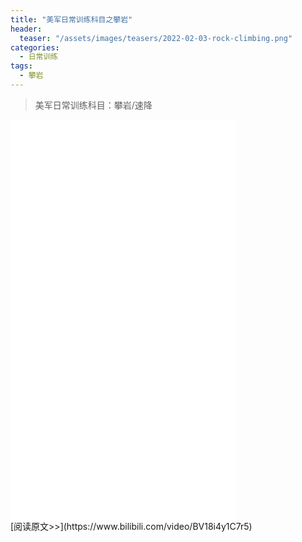 ```yaml
---
title: "美军日常训练科目之攀岩"
header:
  teaser: "/assets/images/teasers/2022-02-03-rock-climbing.png"
categories:
  - 日常训练
tags:
  - 攀岩
---
```


>美军日常训练科目：攀岩/速降

<iframe width="360px" height="640px" src="//player.bilibili.com/player.html?aid=552227209&bvid=BV18i4y1C7r5&cid=545783232&page=1" scrolling="no" border="0" frameborder="no" framespacing="0" allowfullscreen="true"> </iframe>
<br/>
[阅读原文>>](https://www.bilibili.com/video/BV18i4y1C7r5)

